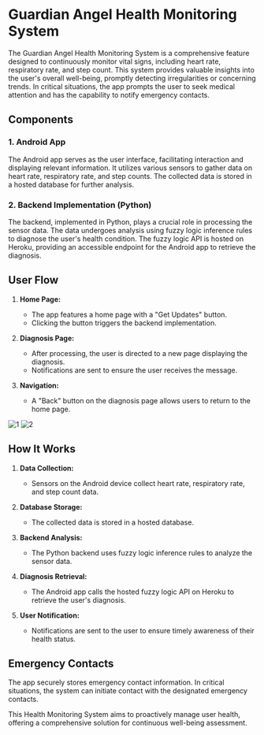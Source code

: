 # Guardian Angel Health Monitoring System

The Guardian Angel Health Monitoring System is a comprehensive feature designed to continuously monitor vital signs, including heart rate, respiratory rate, and step count. This system provides valuable insights into the user's overall well-being, promptly detecting irregularities or concerning trends. In critical situations, the app prompts the user to seek medical attention and has the capability to notify emergency contacts.

## Components

### 1. Android App

The Android app serves as the user interface, facilitating interaction and displaying relevant information. It utilizes various sensors to gather data on heart rate, respiratory rate, and step counts. The collected data is stored in a hosted database for further analysis.

### 2. Backend Implementation (Python)

The backend, implemented in Python, plays a crucial role in processing the sensor data. The data undergoes analysis using fuzzy logic inference rules to diagnose the user's health condition. The fuzzy logic API is hosted on Heroku, providing an accessible endpoint for the Android app to retrieve the diagnosis.

## User Flow

1. **Home Page:**
   - The app features a home page with a "Get Updates" button.
   - Clicking the button triggers the backend implementation.

2. **Diagnosis Page:**
   - After processing, the user is directed to a new page displaying the diagnosis.
   - Notifications are sent to ensure the user receives the message.

3. **Navigation:**
   - A "Back" button on the diagnosis page allows users to return to the home page.

![1](https://github.com/Shikhar97/Guardian-Angel/assets/122849057/22744241-153f-4afc-9579-f19e3c738967) ![2](https://github.com/Shikhar97/Guardian-Angel/assets/122849057/59a0c472-a156-449f-bc08-c4dbe29920dc)


## How It Works

1. **Data Collection:**
   - Sensors on the Android device collect heart rate, respiratory rate, and step count data.

2. **Database Storage:**
   - The collected data is stored in a hosted database.

3. **Backend Analysis:**
   - The Python backend uses fuzzy logic inference rules to analyze the sensor data.

4. **Diagnosis Retrieval:**
   - The Android app calls the hosted fuzzy logic API on Heroku to retrieve the user's diagnosis.

5. **User Notification:**
   - Notifications are sent to the user to ensure timely awareness of their health status.

## Emergency Contacts

The app securely stores emergency contact information. In critical situations, the system can initiate contact with the designated emergency contacts.

This Health Monitoring System aims to proactively manage user health, offering a comprehensive solution for continuous well-being assessment.
